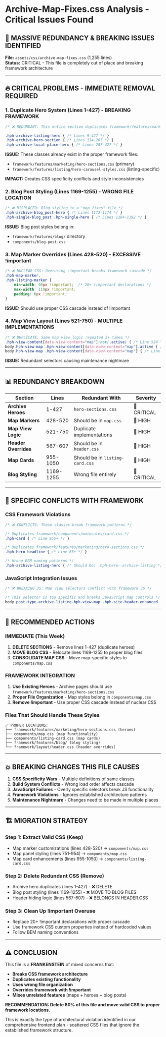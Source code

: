 # Archive-Map-Fixes.css Analysis - Critical Issues Found

## 🚨 MASSIVE REDUNDANCY & BREAKING ISSUES IDENTIFIED

**File:** `assets/css/archive-map-fixes.css` (1,255 lines)  
**Status:** CRITICAL - This file is completely out of place and breaking framework architecture

---

## 🔥 **CRITICAL PROBLEMS - IMMEDIATE REMOVAL REQUIRED**

### 1. **Duplicate Hero System** (Lines 1-427) - BREAKING FRAMEWORK
```css
/* ❌ REDUNDANT: This entire section duplicates framework/features/marketing/hero-sections.css */

.hph-archive-listing-hero { /* Lines 9-427 */ }
.hph-archive-hero-section { /* Lines 114-207 */ }
.hph-archive-local-place-hero { /* Lines 287-427 */ }
```

**ISSUE:** These classes already exist in the proper framework files:
- `framework/features/marketing/hero-sections.css` (primary)
- `framework/features/listing/hero-carousel-styles.css` (listing-specific)

**IMPACT:** Creates CSS specificity conflicts and style inconsistencies

### 2. **Blog Post Styling** (Lines 1169-1255) - WRONG FILE LOCATION
```css
/* ❌ MISPLACED: Blog styling in a "map fixes" file */
.hph-archive-blog_post-hero { /* Lines 1172-1174 */ }
.hph-single-blog_post .hph-single-hero { /* Lines 1184-1192 */ }
```

**ISSUE:** Blog post styles belong in:
- `framework/features/blog/` directory
- `components/blog-post.css`

### 3. **Map Marker Overrides** (Lines 428-520) - EXCESSIVE !important
```css
/* ❌ NUCLEAR CSS: Overusing !important breaks framework cascade */
.hph-map-marker,
.hph-listing-marker {
    min-width: 90px !important;  /* 20+ !important declarations */
    max-width: 110px !important;
    padding: 6px !important;
}
```

**ISSUE:** Should use proper CSS cascade instead of !important

### 4. **Map View Layout** (Lines 521-750) - MULTIPLE IMPLEMENTATIONS
```css
/* ❌ DUPLICATE: Same map view logic repeated 3+ times */
.hph-view-content[data-view-content="map"]:not(.active) { /* Line 524 */
body.hph-view-map .hph-view-content[data-view-content="map"].active { /* Line 531 */
body.hph-view-map .hph-view-content[data-view-content="map"] { /* Line 544 */ }
```

**ISSUE:** Redundant selectors causing maintenance nightmare

---

## 📊 **REDUNDANCY BREAKDOWN**

| Section | Lines | Redundant With | Severity |
|---------|-------|----------------|----------|
| **Archive Heroes** | 1-427 | `hero-sections.css` | 🚨 CRITICAL |
| **Map Markers** | 428-520 | Should be in `map.css` | 🔧 HIGH |
| **Map View Logic** | 521-750 | Duplicate implementations | 🔧 HIGH |
| **Header Overrides** | 567-607 | Should be in `header.css` | 🔧 HIGH |
| **Map Cards** | 955-1050 | Should be in `listing-card.css` | 🔧 HIGH |
| **Blog Styling** | 1169-1255 | Wrong file entirely | 🚨 CRITICAL |

---

## 🎯 **SPECIFIC CONFLICTS WITH FRAMEWORK**

### CSS Framework Violations
```css
/* ❌ CONFLICTS: These classes break framework patterns */

/* Duplicates framework/components/molecules/card.css */
.hph-card { /* Line 955+ */ }

/* Duplicates framework/features/marketing/hero-sections.css */
.hph-hero-headline { /* Line 63+ */ }

/* Wrong BEM naming patterns */
.hph-archive-listing-hero { /* Should be: .hph-hero--archive-listing */ }
```

### JavaScript Integration Issues
```css
/* ❌ BREAKING JS: Map view selectors conflict with framework JS */

/* This selector is too specific and breaks JavaScript map controls */
body.post-type-archive-listing.hph-view-map .hph-site-header-enhanced__wrapper
```

---

## 🔧 **RECOMMENDED ACTIONS**

### **IMMEDIATE (This Week)**
1. **DELETE SECTIONS** - Remove lines 1-427 (duplicate heroes)
2. **MOVE BLOG CSS** - Relocate lines 1169-1255 to proper blog files
3. **CONSOLIDATE MAP CSS** - Move map-specific styles to `components/map.css`

### **FRAMEWORK INTEGRATION**
1. **Use Existing Heroes** - Archive pages should use `framework/features/marketing/hero-sections.css`
2. **Proper File Organization** - Map styles belong in `components/map.css`
3. **Remove !important** - Use proper CSS cascade instead of nuclear CSS

### **Files That Should Handle These Styles**
```
✅ PROPER LOCATIONS:
├── framework/features/marketing/hero-sections.css (heroes)
├── components/map.css (map functionality)  
├── components/listing-card.css (map cards)
├── framework/features/blog/ (blog styling)
└── framework/layout/header.css (header overrides)
```

---

## 💥 **BREAKING CHANGES THIS FILE CAUSES**

1. **CSS Specificity Wars** - Multiple definitions of same classes
2. **Build System Conflicts** - Wrong load order affects cascade
3. **JavaScript Failures** - Overly specific selectors break JS functionality
4. **Framework Violations** - Ignores established architecture patterns
5. **Maintenance Nightmare** - Changes need to be made in multiple places

---

## 🏗️ **MIGRATION STRATEGY**

### **Step 1: Extract Valid CSS (Keep)**
- Map marker customizations (lines 428-520) → `components/map.css`
- Map panel styling (lines 751-954) → `components/map.css`
- Map card enhancements (lines 955-1050) → `components/listing-card.css`

### **Step 2: Delete Redundant CSS (Remove)**
- Archive hero duplicates (lines 1-427) - ❌ DELETE
- Blog post styling (lines 1169-1255) - ❌ MOVE TO BLOG FILES
- Header hiding logic (lines 567-607) - ❌ BELONGS IN HEADER.CSS

### **Step 3: Clean Up !important Overuse**
- Replace 20+ !important declarations with proper cascade
- Use framework CSS custom properties instead of hardcoded values
- Follow BEM naming conventions

---

## ⚠️ **CONCLUSION**

This file is a **FRANKENSTEIN** of mixed concerns that:
- **Breaks CSS framework architecture**
- **Duplicates existing functionality** 
- **Uses wrong file organization**
- **Overrides framework with !important**
- **Mixes unrelated features** (maps + heroes + blog posts)

**RECOMMENDATION: Delete 80% of this file and move valid CSS to proper framework locations.**

This is exactly the type of architectural violation identified in our comprehensive frontend plan - scattered CSS files that ignore the established framework structure.